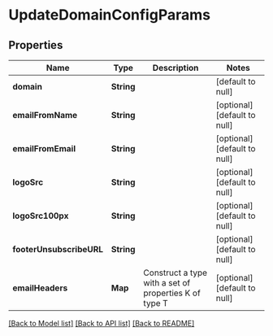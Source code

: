 # UpdateDomainConfigParams
## Properties

| Name | Type | Description | Notes |
|------------ | ------------- | ------------- | -------------|
| **domain** | **String** |  | [default to null] |
| **emailFromName** | **String** |  | [optional] [default to null] |
| **emailFromEmail** | **String** |  | [optional] [default to null] |
| **logoSrc** | **String** |  | [optional] [default to null] |
| **logoSrc100px** | **String** |  | [optional] [default to null] |
| **footerUnsubscribeURL** | **String** |  | [optional] [default to null] |
| **emailHeaders** | **Map** | Construct a type with a set of properties K of type T | [optional] [default to null] |

[[Back to Model list]](../README.md#documentation-for-models) [[Back to API list]](../README.md#documentation-for-api-endpoints) [[Back to README]](../README.md)

